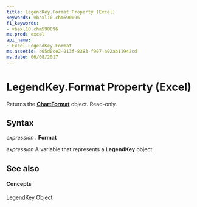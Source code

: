 ```yaml
---
title: LegendKey.Format Property (Excel)
keywords: vbaxl10.chm590096
f1_keywords:
- vbaxl10.chm590096
ms.prod: excel
api_name:
- Excel.LegendKey.Format
ms.assetid: b05d0ce2-013f-8383-f907-a02ab11942cd
ms.date: 06/08/2017
---
```



# LegendKey.Format Property (Excel)

Returns the  **[ChartFormat](chartformat-object-excel.md)** object. Read-only.


## Syntax

 _expression_ . **Format**

 _expression_ A variable that represents a **LegendKey** object.


## See also


#### Concepts


[LegendKey Object](legendkey-object-excel.md)

